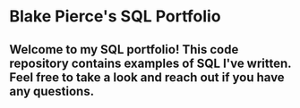 # Blake Pierce's SQL Portfolio

## Welcome to my SQL portfolio! This code repository contains examples of SQL I've written. Feel free to take a look and reach out if you have any questions.
